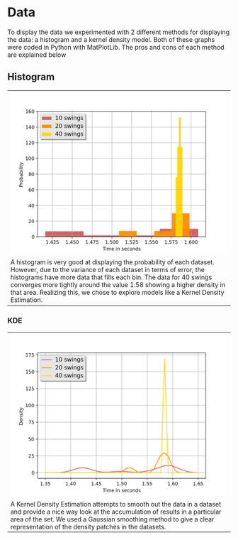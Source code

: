 # Data

To display the data we experimented with 2 different methods for displaying the data: a histogram and a kernel density model. Both of these graphs were coded in Python with MatPlotLib. The pros and cons of each method are explained below

## Histogram
<table>
    <tr><td><img alt="open opps 1" src="https://raw.githubusercontent.com/phi-line/Physics-Code/master/Lab2/images/histogram.png"></td></tr>
    <tr><td>A histogram is very good at displaying the probability of each dataset. However, due to the variance of each dataset in terms of error, the histograms have more data that fills each bin. The data for 40 swings converges more tightly around the value 1.58 showing a higher density in that area. Realizing this, we chose to explore models like a Kernel Density Estimation.</td></tr>
</table>

### KDE
<table>
    <tr><td><img alt="open opps 1" src="https://raw.githubusercontent.com/phi-line/Physics-Code/master/Lab2/images/kde.png"></td></tr>
    <tr><td>A  Kernel Density Estimation attempts to smooth out the data in a dataset and provide a nice way look at the accumulation of results in a particular area of the set. We used a Gaussian smoothing method to give a clear representation of the density patches in the datasets.</td></tr>
</table>
